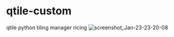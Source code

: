 # qtile-custom
qtile python tiling manager ricing
![screenshot_Jan-23-23-20-08](https://user-images.githubusercontent.com/65859528/214128352-474287c2-6b10-4622-a68b-f5adce20e7cb.png)
